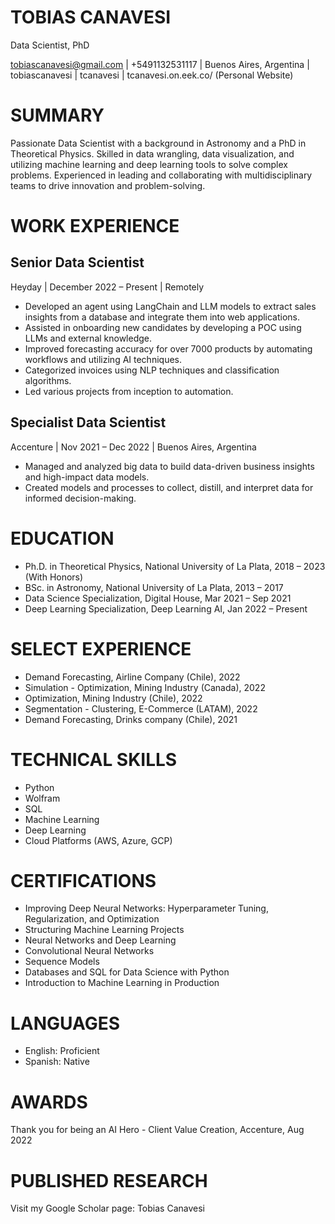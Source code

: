 # TOBIAS CANAVESI

Data Scientist, PhD

tobiascanavesi@gmail.com | +5491132531117 | Buenos Aires, Argentina | tobiascanavesi | tcanavesi | tcanavesi.on.eek.co/ (Personal Website)

# SUMMARY

Passionate Data Scientist with a background in Astronomy and a PhD in Theoretical Physics. Skilled in data wrangling, data visualization, and utilizing machine learning and deep learning tools to solve complex problems. Experienced in leading and collaborating with multidisciplinary teams to drive innovation and problem-solving.

# WORK EXPERIENCE

## Senior Data Scientist
Heyday | December 2022 – Present | Remotely

- Developed an agent using LangChain and LLM models to extract sales insights from a database and integrate them into web applications.
- Assisted in onboarding new candidates by developing a POC using LLMs and external knowledge.
- Improved forecasting accuracy for over 7000 products by automating workflows and utilizing AI techniques.
- Categorized invoices using NLP techniques and classification algorithms.
- Led various projects from inception to automation.

## Specialist Data Scientist
Accenture | Nov 2021 – Dec 2022 | Buenos Aires, Argentina

- Managed and analyzed big data to build data-driven business insights and high-impact data models.
- Created models and processes to collect, distill, and interpret data for informed decision-making.

# EDUCATION

- Ph.D. in Theoretical Physics, National University of La Plata, 2018 – 2023 (With Honors)
- BSc. in Astronomy, National University of La Plata, 2013 – 2017
- Data Science Specialization, Digital House, Mar 2021 – Sep 2021
- Deep Learning Specialization, Deep Learning AI, Jan 2022 – Present

# SELECT EXPERIENCE

- Demand Forecasting, Airline Company (Chile), 2022
- Simulation - Optimization, Mining Industry (Canada), 2022
- Optimization, Mining Industry (Chile), 2022
- Segmentation - Clustering, E-Commerce (LATAM), 2022
- Demand Forecasting, Drinks company (Chile), 2021

# TECHNICAL SKILLS

- Python
- Wolfram
- SQL
- Machine Learning
- Deep Learning
- Cloud Platforms (AWS, Azure, GCP)

# CERTIFICATIONS

- Improving Deep Neural Networks: Hyperparameter Tuning, Regularization, and Optimization
- Structuring Machine Learning Projects
- Neural Networks and Deep Learning
- Convolutional Neural Networks
- Sequence Models
- Databases and SQL for Data Science with Python
- Introduction to Machine Learning in Production

# LANGUAGES

- English: Proficient
- Spanish: Native

# AWARDS

Thank you for being an AI Hero - Client Value Creation, Accenture, Aug 2022

# PUBLISHED RESEARCH

Visit my Google Scholar page: Tobias Canavesi